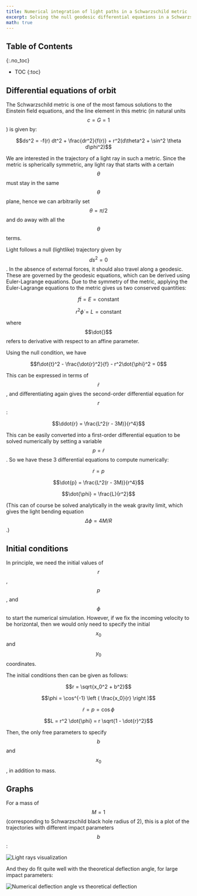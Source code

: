 ```yaml
---
title: Numerical integration of light paths in a Schwarzschild metric
excerpt: Solving the null geodesic differential equations in a Schwarzschild spacetime numerically and tracing out the light rays and their bend angles. 
math: true
---
```


## Table of Contents
{:.no_toc}
* TOC
{:toc}

## Differential equations of orbit

The Schwarzschild metric is one of the most famous solutions to the Einstein field equations, and the line element in this metric (in natural units $$c = G = 1$$) is given by:

$$ds^2 = -f(r) dt^2 + \frac{dr^2}{f(r)} + r^2(d\theta^2 + \sin^2 \theta d\phi^2)$$

We are interested in the trajectory of a light ray in such a metric. Since the metric is spherically symmetric, any light ray that starts with a certain $$\theta$$ must stay in the same $$\theta$$ plane, hence we can arbitrarily set $$\theta = \pi/2$$ and do away with all the $$\theta$$ terms. 

Light follows a null (lightlike) trajectory given by $$ds^2 = 0$$. In the absence of external forces, it should also travel along a geodesic. These are governed by the geodesic equations, which can be derived using Euler-Lagrange equations. Due to the symmetry of the metric, applying the Euler-Lagrange equations to the metric gives us two conserved quantities:

$$f \dot{t} = E = \text{constant}$$

$$r^2 \dot{\phi} = L = \text{constant}$$

where $$\dot{}$$ refers to derivative with respect to an affine parameter. 

Using the null condition, we have 

$$f\dot{t}^2 - \frac{\dot{r}^2}{f} - r^2\dot{\phi}^2 = 0$$

This can be expressed in terms of $$\dot{r}$$, and differentiating again gives the second-order differential equation for $$r$$:

$$\ddot{r} = \frac{L^2(r - 3M)}{r^4}$$

This can be easily converted into a first-order differential equation to be solved numerically by setting a variable $$p = \dot{r}$$. So we have these 3 differential equations to compute numerically:

$$\dot{r} = p$$

$$\dot{p} = \frac{L^2(r - 3M)}{r^4}$$

$$\dot{\phi} = \frac{L}{r^2}$$

(This can of course be solved analytically in the weak gravity limit, which gives the light bending equation $$\Delta \phi = 4M/R$$.)

## Initial conditions

In principle, we need the initial values of $$r$$, $$p$$, and $$\phi$$ to start the numerical simulation. However, if we fix the incoming velocity to be horizontal, then we would only need to specify the initial $$x_0$$ and $$y_0$$ coordinates. 

The initial conditions then can be given as follows:

$$r = \sqrt{x_0^2 + b^2}$$

$$\phi = \cos^{-1} \left ( \frac{x_0}{r} \right )$$

$$\dot{r} = p = \cos{\phi}$$

$$L = r^2 \dot{\phi} = r \sqrt{1 - \dot{r}^2}$$

Then, the only free parameters to specify $$b$$ and $$x_0$$, in addition to mass. 

## Graphs

For a mass of $$M = 1$$ (corresponding to Schwarzschild black hole radius of 2), this is a plot of the trajectories with different impact parameters $$b$$:

<img alt="Light rays visualization" src="{{ '/assets/img/visualization_trans.png' | absolute_url }}">

And they do fit quite well with the theoretical deflection angle, for large impact parameters:

<img alt="Numerical deflection angle vs theoretical deflection" src="{{ '/assets/img/deflections.png' | absolute_url }}">